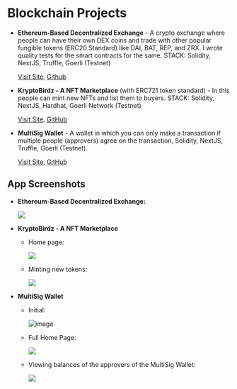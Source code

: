 # Blockchain Projects

 - **Ethereum-Based Decentralized Exchange** - A crypto exchange where people can have their own DEX coins and trade with other popular fungible tokens (ERC20 Standard) like DAI, BAT, REP, and ZRX. I wrote quality tests for the smart contracts for the same. STACK: Solidity, NextJS, Truffle, Goerli (Testnet)

	[Visit Site](https://dapp-decentralized-exchange.vercel.app/), [Github](https://github.com/sahilrajput03/dapp-decentralized-exchange)

- **KryptoBirdz - A NFT Marketplace** (with ERC721 token standard) - In this people can mint new NFTs and list them to buyers. STACK: Solidity, NextJS, Hardhat, Goerli Network (Testnet)

  [Visit Site](https://dapp-nft-marketplace-kryptobirdz.vercel.app/), [GitHub](https://github.com/sahilrajput03/dapp-nft-marketplace-kryptobirdz/tree/main)

 - **MultiSig Wallet** - A wallet in which you can only make a transaction if multiple people (approvers) agree on the transaction, Solidity, NextJS, Truffle, Goerli (Testnet).
  
	[Visit Site](https://dapp-multisig.vercel.app/), [GitHub](https://github.com/sahilrajput03/dapp-multisig-wallet)


## App Screenshots

- **Ethereum-Based Decentralized Exchange:**

	![](https://user-images.githubusercontent.com/31458531/196995025-da047c9d-66a0-4b7f-a61a-9dd270ce5f5c.png)
	
- **KryptoBirdz - A NFT Marketplace**

	- Home page:

		![](https://user-images.githubusercontent.com/31458531/196963563-47d3781a-f0be-4af2-a4c1-bfc4355cc386.png)
	
	- Minting new tokens:

		![](https://user-images.githubusercontent.com/31458531/196964074-f24b6126-f341-49ac-a696-45fbda2adf51.png)

- **MultiSig Wallet**

	- Initial:

		![image](https://user-images.githubusercontent.com/31458531/197517010-9169242a-e2a6-4fbf-abde-bec8b28bbeb4.png)
	
	- Full Home Page:
		
		![](https://user-images.githubusercontent.com/31458531/196784342-7ce57090-92fd-43c8-b038-592aeaa170c0.png)
		
	- Viewing balances of the approvers of the MultiSig Wallet:

		![](https://user-images.githubusercontent.com/31458531/196786580-b3f6a2af-176c-4527-bfd4-3ad1f9bf3a08.png)
